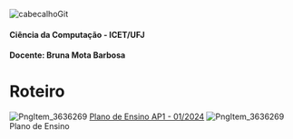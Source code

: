 ![cabecalhoGit](https://github.com/brunamota/AP1/assets/66503956/367f3ba9-d248-4323-8c9c-413816fe2d37)

#### Ciência da Computação - ICET/UFJ
#### Docente: Bruna Mota Barbosa

# Roteiro

![PngItem_3636269](https://github.com/brunamota/AP1/assets/66503956/1b97e8a1-bc53-4e3d-9c3b-6c68153946e3) [Plano de Ensino AP1 - 01/2024](https://github.com/brunamota/AP1/files/14948809/Plano.de.Ensino.AP1.-.01.2024.pdf)
![PngItem_3636269](https://github.com/brunamota/AP1/assets/66503956/1b97e8a1-bc53-4e3d-9c3b-6c68153946e3) Plano de Ensino

